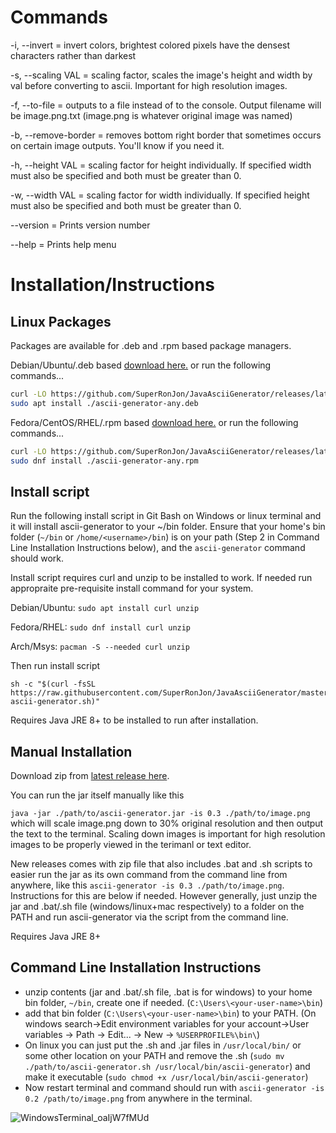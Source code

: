 # Commands

-i, --invert = invert colors, brightest colored pixels have the densest characters rather than darkest

-s, --scaling VAL = scaling factor, scales the image's height and width by val before converting to ascii. Important for high resolution images.

-f, --to-file = outputs to a file instead of to the console. Output filename will be image.png.txt (image.png is whatever original image was named)

-b, --remove-border = removes bottom right border that sometimes occurs on certain image outputs. You'll know if you need it.

-h, --height VAL = scaling factor for height individually. If specified width must also be specified and both must be greater than 0.

-w, --width VAL = scaling factor for width individually. If specified height must also be specified and both must be greater than 0.

--version = Prints version number

--help = Prints help menu

# Installation/Instructions

## Linux Packages

Packages are available for .deb and .rpm based package managers.

Debian/Ubuntu/.deb based [download here.](https://github.com/SuperRonJon/JavaAsciiGenerator/releases/latest/download/ascii-generator-any.deb) or run the following commands...

```sh
curl -LO https://github.com/SuperRonJon/JavaAsciiGenerator/releases/latest/download/ascii-generator-any.deb
sudo apt install ./ascii-generator-any.deb
```

Fedora/CentOS/RHEL/.rpm based [download here.](https://github.com/SuperRonJon/JavaAsciiGenerator/releases/latest/download/ascii-generator-any.rpm) or run the following commands...

```sh
curl -LO https://github.com/SuperRonJon/JavaAsciiGenerator/releases/latest/download/ascii-generator-any.rpm
sudo dnf install ./ascii-generator-any.rpm
```

## Install script

Run the following install script in Git Bash on Windows or linux terminal and it will install ascii-generator to your ~/bin folder. Ensure that your home's bin folder (`~/bin` or `/home/<username>/bin`) is on your path (Step 2 in Command Line Installation Instructions below), and the `ascii-generator` command should work.

Install script requires curl and unzip to be installed to work. If needed run appropraite pre-requisite install command for your system.

Debian/Ubuntu: `sudo apt install curl unzip` 

Fedora/RHEL: `sudo dnf install curl unzip`

Arch/Msys: `pacman -S --needed curl unzip`

Then run install script

```
sh -c "$(curl -fsSL https://raw.githubusercontent.com/SuperRonJon/JavaAsciiGenerator/master/scripts/download-ascii-generator.sh)"
```

Requires Java JRE 8+ to be installed to run after installation.

## Manual Installation

Download zip from [latest release here](https://github.com/SuperRonJon/JavaAsciiGenerator/releases/).

You can run the jar itself manually like this

`java -jar ./path/to/ascii-generator.jar -is 0.3 ./path/to/image.png` which will scale image.png down to 30% original resolution and then output the text to the terminal. Scaling down images is important for high resolution images to be properly viewed in the terimanl or text editor.

New releases comes with zip file that also includes .bat and .sh scripts to easier run the jar as its own command from the command line from anywhere, like this `ascii-generator -is 0.3 ./path/to/image.png`. Instructions for this are below if needed. However generally, just unzip the jar and .bat/.sh file (windows/linux+mac respectively) to a folder on the PATH and run ascii-generator via the script from the command line.

Requires Java JRE 8+

## Command Line Installation Instructions

- unzip contents (jar and .bat/.sh file, .bat is for windows) to your home bin folder, `~/bin`, create one if needed. (`C:\Users\<your-user-name>\bin`)
- add that bin folder (`C:\Users\<your-user-name>\bin`) to your PATH. (On windows search->Edit environment variables for your account->User variables -> Path -> Edit... -> New -> `%USERPROFILE%\bin\`)
- On linux you can just put the .sh and .jar files in `/usr/local/bin/` or some other location on your PATH and remove the .sh (`sudo mv ./path/to/ascii-generator.sh /usr/local/bin/ascii-generator`) and make it executable (`sudo chmod +x /usr/local/bin/ascii-generator`)
- Now restart terminal and command should run with `ascii-generator -is 0.2 /path/to/image.png` from anywhere in the terminal.


![WindowsTerminal_oaIjW7fMUd](https://github.com/user-attachments/assets/7b8bb38a-e663-43d6-9183-f80794eac211)
